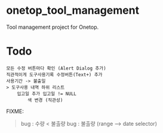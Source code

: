# onetop_tool_management

Tool management project for Onetop.

# Todo
    모든 수정 버튼마다 확인 (Alert Dialog 추가)
    직관적이게 도구사용기록 수정버튼(Text+) 추가
    사용기간 -> 불출일
    > 도구사용 내역 하위 리스트
        입고일 추가 입고일 != NULL
            색 변경 (직관성)
    
FIXME:
> bug : 수량 < 불출량
> bug : 불출량 (range --> date selector)
